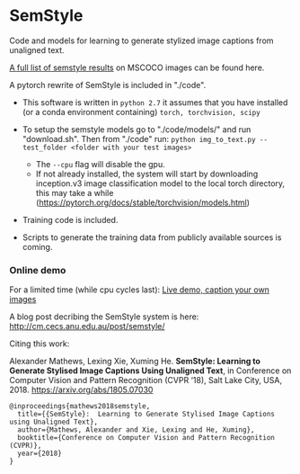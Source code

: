 # SemStyle 

Code and models for learning to generate stylized image captions from unaligned text.

[A full list of semstyle results](https://almath123.github.io/semstyle_examples/) on MSCOCO images can be found here. 


A pytorch rewrite of SemStyle is included in "./code".

* This software is written in `python 2.7`
  it assumes that you have installed (or a conda environment containing) 
  `torch, torchvision, scipy`
  
* To setup the semstyle models go to "./code/models/" and run "download.sh".
Then from "./code" run:
```python img_to_text.py --test_folder <folder with your test images>```

  * The `--cpu` flag will disable the gpu.
  * If not already installed, the system will start by downloading inception.v3 image classification model to the local torch directory, this may take a while (https://pytorch.org/docs/stable/torchvision/models.html)

* Training code is included. 

* Scripts to generate the training data from publicly available sources is coming.

### Online demo 

For a limited time (while cpu cycles last): [Live demo, caption your own images](http://115.146.84.209:5000/upload)

A blog post decribing the SemStyle system is here: 
http://cm.cecs.anu.edu.au/post/semstyle/

Citing this work: 

Alexander Mathews, Lexing Xie, Xuming He. **SemStyle: Learning to Generate Stylised Image Captions Using Unaligned Text**, in Conference on Computer Vision and Pattern Recognition (CVPR ‘18), Salt Lake City, USA, 2018.
https://arxiv.org/abs/1805.07030

```
@inproceedings{mathews2018semstyle,
  title={{SemStyle}:  Learning to Generate Stylised Image Captions using Unaligned Text},
  author={Mathews, Alexander and Xie, Lexing and He, Xuming},
  booktitle={Conference on Computer Vision and Pattern Recognition (CVPR)},
  year={2018}
}
```
